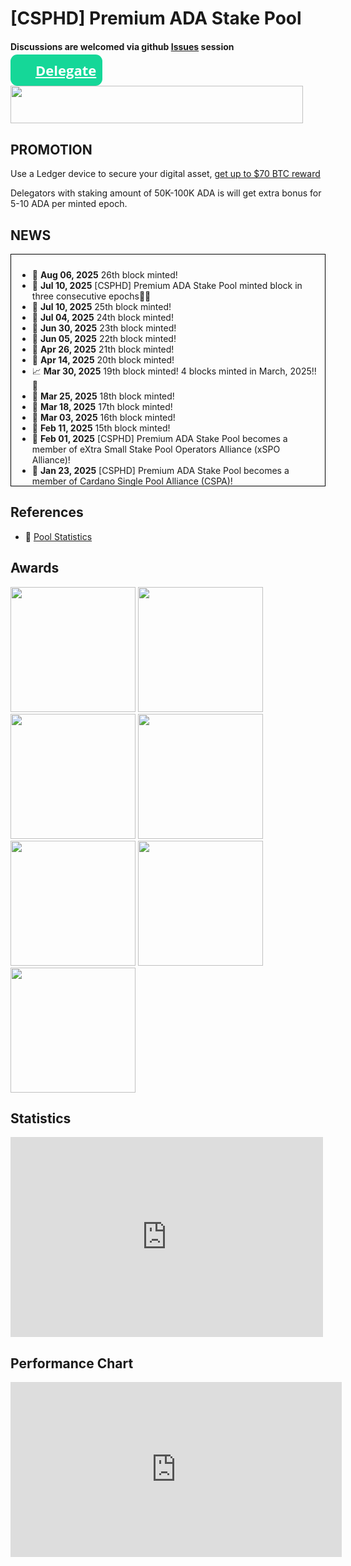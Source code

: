 # [CSPHD] Premium ADA Stake Pool

#### Discussions are welcomed via github [Issues](https://github.com/Calmepro777/Calmepro777.github.io/issues) session

<a target="_blank" href="https://cexplorer.io/pool/pool1fcgm2ae0j3rmvghwa2064rfxcvugwa2qt89cc4jwtj0ecgh8na8/delegate#instant" style="padding:10px;padding-left:20px;border-radius:11px; font: normal bold 22px/1 'Open Sans', sans-serif; color:white;text-align: center;background:url('https://img.cexplorer.io/s/ada.svg') no-repeat #15d798 10px;padding-left:40px"> Delegate</a>

<a href="https://shop.ledger.com/pages/ledger-nano-s-plus/?r=9f279d8da2e1"><img width=468 height=60 src="https://affiliate.ledger.com/image/468/60/Default"></a>

## PROMOTION
Use a Ledger device to secure your digital asset, [get up to $70 BTC reward](https://shop.ledger.com/?r=9f279d8da2e1)

Delegators with staking amount of 50K-100K ADA is will get extra bonus for 5-10 ADA per minted epoch.

## NEWS

<div style="max-height: 350px; overflow-y: auto; border: 1px solid black; padding: 10px;">

<ul>
  <li>📢 <strong>Aug 06, 2025</strong> 26th block minted!</li>
  <li>📢 <strong>Jul 10, 2025</strong> [CSPHD] Premium ADA Stake Pool minted block in three consecutive epochs🚀🚀 </li>
  <li>📢 <strong>Jul 10, 2025</strong> 25th block minted!</li>
  <li>📢 <strong>Jul 04, 2025</strong> 24th block minted!</li>
  <li>📢 <strong>Jun 30, 2025</strong> 23th block minted!</li>
  <li>📢 <strong>Jun 05, 2025</strong> 22th block minted!</li>
  <li>📢 <strong>Apr 26, 2025</strong> 21th block minted!</li>
  <li>📢 <strong>Apr 14, 2025</strong> 20th block minted!</li>
  <li>📈 <strong>Mar 30, 2025</strong> 19th block minted! 4 blocks minted in March, 2025!!🥳</li>
  <li>📢 <strong>Mar 25, 2025</strong> 18th block minted!</li>
  <li>📢 <strong>Mar 18, 2025</strong> 17th block minted!</li>
  <li>📢 <strong>Mar 03, 2025</strong> 16th block minted!</li>
  <li>📢 <strong>Feb 11, 2025</strong> 15th block minted!</li>
  <li>🥳 <strong>Feb 01, 2025</strong> [CSPHD] Premium ADA Stake Pool becomes a member of eXtra Small Stake Pool Operators Alliance (xSPO Alliance)!</li>
  <li>🥳 <strong>Jan 23, 2025</strong> [CSPHD] Premium ADA Stake Pool becomes a member of Cardano Single Pool Alliance (CSPA)!</li>
  <li>📢 <strong>Jan 20, 2025</strong> 14th block minted!</li>
  <li>📢 <strong>Jan 17, 2025</strong> 13th block minted!</li>
  <li>🥳 <strong>Jan 03, 2025</strong> Twelve blocks minted in 2024! Keep going in 2025!</li>
  <li>📢 <strong>Dec 23, 2024</strong> Twelfth block minted!</li>
  <li>📢 <strong>Dec 01, 2024</strong> Eleventh block minted!</li>
  <li>📢 <strong>Oct 21, 2024</strong> Tenth block minted!</li>
  <li>📢 <strong>Oct 01, 2024</strong> Ninth block minted!</li>
  <li>📢 <strong>Aug 22, 2024</strong> Eighth block minted!</li>
  <li>📢 <strong>Aug 16, 2024</strong> Seventh block minted!</li>
  <li>🚀 <strong>Aug 02, 2024</strong> Two blocks minted in one epoch for the first time! At epoch 500!</li>
  <li>📢 <strong>Jul 10, 2024</strong> Forth block minted, the first block minted by the pool in voltair era!</li>
  <li>📢 <strong>Jul 07, 2024</strong> Third block minted!</li>
  <li>📢 <strong>Jun 26, 2024</strong> Additional relay node alive!</li>
  <li>📢 <strong>May 04, 2024</strong> [CSPHD] Premium ADA Stake Pool reaches 100k stake!</li>
  <li>📢 <strong>Apr 19, 2024</strong> Second block minted!</li>
  <li>📢 <strong>Apr 07, 2024</strong> First block minted!</li>
  <li>🚀 <strong>Jan 15, 2024</strong> [CSPHD] Premium ADA Stake Pool is active now!</li>
  <li>🚀 <strong>Jan 13, 2024</strong> [CSPHD] Premium ADA Stake Pool online!</li>
</ul>

</div>

## References

* 🧲 [Pool Statistics](https://cexplorer.io/pool/pool1fcgm2ae0j3rmvghwa2064rfxcvugwa2qt89cc4jwtj0ecgh8na8/rewards#data)


## Awards
<a href="https://cexplorer.io/" target="_blank"><img width="200" class="img-fluid" src="https://js.cexplorer.io/img/award/a9a26f49ef308ca450daa6f1e1533f.png" alt=""></a>
<a href="https://cexplorer.io/" target="_blank"><img width="200" class="img-fluid" src="https://js.cexplorer.io/img/award/534025f40c4e1e0f1a8077da96e5ae.png" alt=""></a>
<a href="https://cexplorer.io/" target="_blank"><img width="200" class="img-fluid" src="https://js.cexplorer.io/img/award/2a6512d11e6119d41df7a0f88f9dcb.png" alt=""></a>
<a href="https://cexplorer.io/" target="_blank"><img width="200" class="img-fluid" src="https://js.cexplorer.io/img/award/bc9f4a578d79564068806beb43f8b1.png" alt=""></a>
<a href="https://cexplorer.io/" target="_blank"><img width="200" class="img-fluid" src="https://js.cexplorer.io/img/award/03c4720ab5b11a8eef758f125e93be.png" alt=""></a>
<a href="https://cexplorer.io/" target="_blank"><img width="200" class="img-fluid" src="https://js.cexplorer.io/img/award/f116370440961a1fd3eedf48c11102.png" alt=""></a>
<a href="https://cexplorer.io/" target="_blank"><img width="200" class="img-fluid" src="https://js.cexplorer.io/img/award/f93fe1a631b3a03cd90dfcf1d083f9.png" alt=""></a>

## Statistics
<iframe width="500" height="320" frameborder="0" src="https://img.cexplorer.io/w/widget.html?pool=pool1fcgm2ae0j3rmvghwa2064rfxcvugwa2qt89cc4jwtj0ecgh8na8&theme=light"><a href="https://cexplorer.io/pool/pool1fcgm2ae0j3rmvghwa2064rfxcvugwa2qt89cc4jwtj0ecgh8na8">pool detail on cexplorer.io</a></iframe>

## Performance Chart
<iframe width="530" height="280" frameborder="0" src="https://img.cexplorer.io/w/widget-graph.html?pool=pool1fcgm2ae0j3rmvghwa2064rfxcvugwa2qt89cc4jwtj0ecgh8na8&theme=light"><a href="https://cexplorer.io/pool/pool1fcgm2ae0j3rmvghwa2064rfxcvugwa2qt89cc4jwtj0ecgh8na8">pool detail on cexplorer.io</a></iframe>
